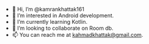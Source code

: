 - 👋 Hi, I’m @kamrankhattak161
- 👀 I’m interested in Android development.
- 🌱 I’m currently learning Kotlin.
- 💞️ I’m looking to collaborate on Room db.
- 📫 You can reach me at kahmadkhattak@gmail.com.

<!---
kamrankhattak161/kamrankhattak161 is a ✨ special ✨ repository because its `README.md` (this file) appears on your GitHub profile.
You can click the Preview link to take a look at your changes.
--->
